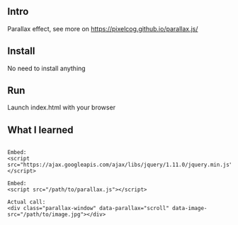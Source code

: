 ## Intro

Parallax effect, see more on https://pixelcog.github.io/parallax.js/

## Install
No need to install anything

## Run
Launch index.html with your browser 

## What I learned

```

Embed:
<script src="https://ajax.googleapis.com/ajax/libs/jquery/1.11.0/jquery.min.js"></script>

Embed:
<script src="/path/to/parallax.js"></script>

Actual call:
<div class="parallax-window" data-parallax="scroll" data-image-src="/path/to/image.jpg"></div>

```
